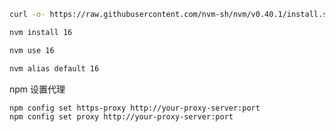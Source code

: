 

```sh
curl -o- https://raw.githubusercontent.com/nvm-sh/nvm/v0.40.1/install.sh | bash
```



```sh
nvm install 16

nvm use 16

nvm alias default 16
```



npm 设置代理

```sh
npm config set https-proxy http://your-proxy-server:port
npm config set proxy http://your-proxy-server:port
```

